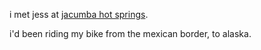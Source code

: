 i met jess at [jacumba hot springs](https://maps.app.goo.gl/Q8hzaHeMJqwXhTmi8).

i'd been riding my bike from the mexican border, to alaska.
